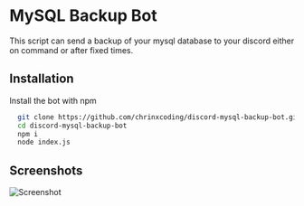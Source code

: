 
# MySQL Backup Bot

This script can send a backup of your mysql database to your discord either on command or after fixed times.
## Installation

Install the bot with npm

```bash
  git clone https://github.com/chrinxcoding/discord-mysql-backup-bot.git
  cd discord-mysql-backup-bot
  npm i
  node index.js
```
    
## Screenshots

![Screenshot](https://i.imgur.com/h3gei1o.png)


